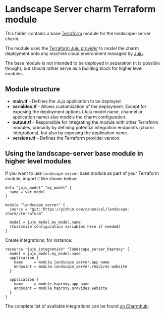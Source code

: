 # Landscape Server charm Terraform module

This folder contains a base [Terraform][Terraform] module for the landscape-server charm.

The module uses the [Terraform Juju provider][Terraform Juju provider] to model the charm
deployment onto any machine cloud environment managed by [Juju][Juju].

The base module is not intended to be deployed in separation (it is possible though), but should
rather serve as a building block for higher level modules.

## Module structure

- **main.tf** - Defines the Juju application to be deployed.
- **variables.tf** - Allows customization of the deployment. Except for exposing the deployment
  options (Juju model name, channel or application name) also models the charm configuration.
- **output.tf** - Responsible for integrating the module with other Terraform modules, primarily
  by defining potential integration endpoints (charm integrations), but also by exposing
  the application name.
- **versions.tf** - Defines the Terraform provider version.

## Using the landscape-server base module in higher level modules

If you want to use `landscape-server` base module as part of your Terraform module, import it
like shown below:

```hcl
data "juju_model" "my_model" {
  name = var.model
}

module "landscape_server" {
  source = "git::https://github.com/canonical/landscape-charm//terraform"
  
  model = juju_model.my_model.name
  (Customize configuration variables here if needed)
}
```

Create integrations, for instance:

```hcl
resource "juju_integration" "landscape_server_haproxy" {
  model = juju_model.my_model.name
  application {
    name     = module.landscape_server.app_name
    endpoint = module.landscape_server.requires.website
  }

  application {
    name     = module.haproxy.app_name
    endpoint = module.haproxy.provides.website
  }
}
```

The complete list of available integrations can be found [on Charmhub][integrations].

[Terraform]: https://www.terraform.io/
[Terraform Juju provider]: https://registry.terraform.io/providers/juju/juju/latest
[Juju]: https://juju.is
[integrations]: https://charmhub.io/landscape-server/integrations?channel=latest-stable/edge
